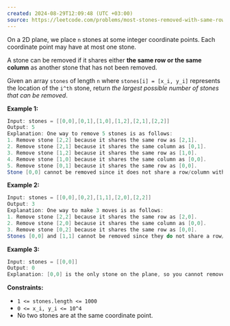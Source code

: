 ```yaml
---
created: 2024-08-29T12:09:48 (UTC +03:00)
source: https://leetcode.com/problems/most-stones-removed-with-same-row-or-column/description/?envType=daily-question&envId=2024-08-29
---
```

On a 2D plane, we place `n` stones at some integer coordinate points. Each coordinate point may have at most one stone.

A stone can be removed if it shares either **the same row or the same column** as another stone that has not been removed.

Given an array `stones` of length `n` where `stones[i] = [x_i, y_i]` represents the location of the `i^th` stone, return _the largest possible number of stones that can be removed_.


**Example 1:**

``` Java
Input: stones = [[0,0],[0,1],[1,0],[1,2],[2,1],[2,2]]
Output: 5
Explanation: One way to remove 5 stones is as follows:
1. Remove stone [2,2] because it shares the same row as [2,1].
2. Remove stone [2,1] because it shares the same column as [0,1].
3. Remove stone [1,2] because it shares the same row as [1,0].
4. Remove stone [1,0] because it shares the same column as [0,0].
5. Remove stone [0,1] because it shares the same row as [0,0].
Stone [0,0] cannot be removed since it does not share a row/column with another stone still on the plane.
```


**Example 2:**

``` Java
Input: stones = [[0,0],[0,2],[1,1],[2,0],[2,2]]
Output: 3
Explanation: One way to make 3 moves is as follows:
1. Remove stone [2,2] because it shares the same row as [2,0].
2. Remove stone [2,0] because it shares the same column as [0,0].
3. Remove stone [0,2] because it shares the same row as [0,0].
Stones [0,0] and [1,1] cannot be removed since they do not share a row/column with another stone still on the plane.
```


**Example 3:**

``` Java
Input: stones = [[0,0]]
Output: 0
Explanation: [0,0] is the only stone on the plane, so you cannot remove it.
```


**Constraints:**

-   `1 <= stones.length <= 1000`
-   `0 <= x_i, y_i <= 10^4`
-   No two stones are at the same coordinate point.

